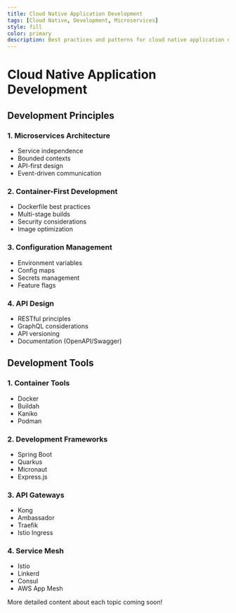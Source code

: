 ```yaml
---
title: Cloud Native Application Development
tags: [Cloud Native, Development, Microservices]
style: fill
color: primary
description: Best practices and patterns for cloud native application development
---
```


# Cloud Native Application Development

## Development Principles

### 1. Microservices Architecture
- Service independence
- Bounded contexts
- API-first design
- Event-driven communication

### 2. Container-First Development
- Dockerfile best practices
- Multi-stage builds
- Security considerations
- Image optimization

### 3. Configuration Management
- Environment variables
- Config maps
- Secrets management
- Feature flags

### 4. API Design
- RESTful principles
- GraphQL considerations
- API versioning
- Documentation (OpenAPI/Swagger)

## Development Tools

### 1. Container Tools
- Docker
- Buildah
- Kaniko
- Podman

### 2. Development Frameworks
- Spring Boot
- Quarkus
- Micronaut
- Express.js

### 3. API Gateways
- Kong
- Ambassador
- Traefik
- Istio Ingress

### 4. Service Mesh
- Istio
- Linkerd
- Consul
- AWS App Mesh

More detailed content about each topic coming soon!
